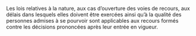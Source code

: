 Les lois relatives à la nature, aux cas d’ouverture des voies de recours, aux délais dans lesquels elles doivent être exercées ainsi qu’à la qualité des personnes admises à se pourvoir sont applicables aux recours formés contre les décisions prononcées après leur entrée en vigueur.